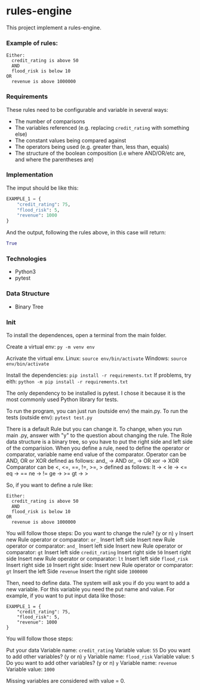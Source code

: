 # rules-engine

This project implement a rules-engine. 

### Example of rules:


```
Either:
  credit_rating is above 50
  AND
  flood_risk is below 10
OR
  revenue is above 1000000
```

### Requirements

These rules need to be configurable and variable in several ways:
- The number of comparisons
- The variables referenced (e.g. replacing `credit_rating` with something else)
- The constant values being compared against
- The operators being used (e.g. greater than, less than, equals)
- The structure of the boolean composition (i.e where AND/OR/etc are, and where the parentheses are)


### Implementation

The imput should be like this:

```python
EXAMPLE_1 = {
    "credit_rating": 75,
    "flood_risk": 5,
    "revenue": 1000
}
```

And the output, following the rules above, in this case will return:

```python
True
```

### Technologies

- Python3
- pytest

### Data Structure

- Binary Tree

### Init

To install the dependences, open a terminal from the main folder.

Create a virtual env:
```py -m venv env```

Acrivate the virtual env.
Linux:
```source env/bin/activate```
Windows:
```source env/bin/activate```

Install the dependencies:
```pip install -r requirements.txt```
If problems, try eith:
```python -m pip install -r requirements.txt```

The only dependency to be installed is pytest. I chose it because it is the most commonly used Python library for tests.

To run the program, you can just run (outside env) the main.py.
To run the tests (outside env):
```pytest test.py```

There is a default Rule but you can change it. To change, when you run main .py, answer with "y" to the question about changing the rule. The Role data structure is a binary tree, so you have to  put the right side and left side of the comparision. When you define a rule, need to define the operator or comparator, variable name end value of the comparator. 
Operator can be AND, OR or XOR defined as follows:
    and_ -> AND
    or_ -> OR
    xor -> XOR
Comparator can be <, <=, ==, !=, >=, > defined as follows:
    lt -> <
    le -> <=
    eq -> ==
    ne -> !=
    ge -> >=
    gt -> >

So, if you want to define a rule like:

```
Either:
  credit_rating is above 50
  AND
  flood_risk is below 10
OR
  revenue is above 1000000
```

You will follow those steps:
Do you want to change the rule? (y or n) 
```y```
Insert new Rule operator or comparator:
```or_```
Insert left side
    Insert new Rule operator or comparator:
    ```and_```
        Insert left side
        Insert new Rule operator or comparator:
        ```gt```
            Insert left side
            ```credit_rating```
            Insert right side
            ```50```
        Insert right side
        Insert new Rule operator or comparator:
        ```lt```
            Insert left side
            ```flood_risk```
            Insert right side
            ```10```
Insert right side:
Insert new Rule operator or comparator:
```gt```
    Insert the left Side
    ```revenue```
    Insert the right side
    ```1000000```

Then, need to define data. The system will ask you if do you want to add a new variable. For this variable you need the put name and value.
For example, if you want to put input data like those:

```
EXAMPLE_1 = {
    "credit_rating": 75,
    "flood_risk": 5,
    "revenue": 1000
}
```
You will follow those steps:

Put your data
Variable name: 
```credit_rating```
Variable value: 
```55```
Do you want to add other variables? (y or n)
```y```
Variable name: 
```flood_risk```
Variable value: 
```5```
Do you want to add other variables? (y or n)
```y```
Variable name: 
```revenue```
Variable value: 
```1000```

Missing variables are considered with value = 0.
